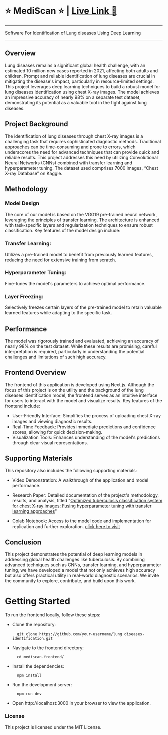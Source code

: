 # ⭐ MediScan ⭐ | [ Live Link 🚀 ](https://mediscan-frontend.vercel.app/)
***
Software For Identification of Lung diseases Using Deep Learning
***

## Overview
Lung diseases remains a significant global health challenge, with an estimated 10 million new cases reported in 2021, affecting both adults and children. Prompt and reliable identification of lung diseases are crucial in mitigating the disease's impact, particularly in resource-limited settings. This project leverages deep learning techniques to build a robust model for lung diseases identification using chest X-ray images. The model achieves an impressive accuracy of nearly 98% on a separate test dataset, demonstrating its potential as a valuable tool in the fight against lung diseases.

## Project Background
The identification of lung diseases through chest X-ray images is a challenging task that requires sophisticated diagnostic methods. Traditional approaches can be time-consuming and prone to errors, which underscores the need for advanced techniques that can provide quick and reliable results. This project addresses this need by utilizing Convolutional Neural Networks (CNNs) combined with transfer learning and hyperparameter tuning. The dataset used comprises 7000 images, “Chest X-ray Database” on Kaggle.

## Methodology
### Model Design
The core of our model is based on the VGG19 pre-trained neural network, leveraging the principles of transfer learning. The architecture is enhanced with task-specific layers and regularization techniques to ensure robust classification. Key features of the model design include:

### Transfer Learning: 
Utilizes a pre-trained model to benefit from previously learned features, reducing the need for extensive training from scratch.
### Hyperparameter Tuning: 
Fine-tunes the model's parameters to achieve optimal performance.
### Layer Freezing: 
Selectively freezes certain layers of the pre-trained model to retain valuable learned features while adapting to the specific task.

## Performance
The model was rigorously trained and evaluated, achieving an accuracy of nearly 98% on the test dataset. While these results are promising, careful interpretation is required, particularly in understanding the potential challenges and limitations of such high accuracy.

## Frontend Overview
The frontend of this application is developed using Next.js. Although the focus of this project is on the utility and the background of the lung diseases identification model, the frontend serves as an intuitive interface for users to interact with the model and visualize results. Key features of the frontend include:

- User-Friendly Interface: Simplifies the process of uploading chest X-ray images and viewing diagnostic results.
- Real-Time Feedback: Provides immediate predictions and confidence scores, allowing for quick decision-making.
- Visualization Tools: Enhances understanding of the model's predictions through clear visual representations.

## Supporting Materials
This repository also includes the following supporting materials:

- Video Demonstration: A walkthrough of the application and model performance.


- Research Paper: Detailed documentation of the project's methodology, results, and analysis, titled "[Optimized tuberculosis classification system for chest X-ray images: Fusing hyperparameter tuning with transfer learning approaches](https://onlinelibrary.wiley.com/doi/10.1002/eng2.12906)"
- Colab Notebook: Access to the model code and implementation for replication and further exploration. [click here to visit](https://colab.research.google.com/drive/1C2-Bsngo6XcFNmUCwQpw2dTmJhInSp8h)




## Conclusion
This project demonstrates the potential of deep learning models in addressing global health challenges like tuberculosis. By combining advanced techniques such as CNNs, transfer learning, and hyperparameter tuning, we have developed a model that not only achieves high accuracy but also offers practical utility in real-world diagnostic scenarios. We invite the community to explore, contribute, and build upon this work.


# Getting Started
To run the frontend locally, follow these steps:

- Clone the repository:

        git clone https://github.com/your-username/lung diseases-identification.git

- Navigate to the frontend directory:

        cd mediscan-frontend/

- Install the dependencies:

        npm install

- Run the development server:

        npm run dev

- Open http://localhost:3000 in your browser to view the application.


### License
This project is licensed under the MIT License.

